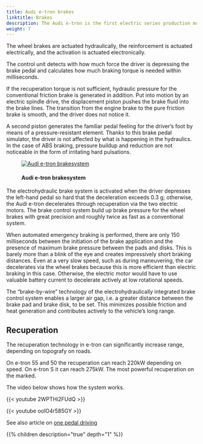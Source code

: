 ```yaml
---
title: Audi e-tron brakes
linktitle: Brakes 
description: The Audi e-tron is the first electric series production model uses an electrohydraulically integrated brake control system.
weight: 7
---
```

<!-- markdownlint-disable MD033 -->

The wheel brakes are actuated hydraulically, the reinforcement is actuated electrically, and the activation is actuated electronically.

The control unit detects with how much force the driver is depressing the brake pedal and calculates how much braking torque is needed within milliseconds.

If the recuperation torque is not sufficient, hydraulic pressure for the conventional friction brake is generated in addition. Put into motion by an electric spindle drive,
the displacement piston pushes the brake fluid into the brake lines. The transition from the engine brake to the pure friction brake is smooth, and the driver does not notice it.

A second piston generates the familiar pedal feeling for the driver’s foot by means of a pressure-resistant element. Thanks to this brake pedal simulator,
the driver is not affected by what is happening in the hydraulics. In the case of ABS braking, pressure buildup and reduction are not noticeable in the form of irritating hard pulsations.

<figure>
    <a href="https://media.electrichasgoneaudi.net/multimedia/models/e-tron/drivetrain/brakes/brakesystem.jpg">
        <img src="https://media.electrichasgoneaudi.net/multimedia/models/e-tron/drivetrain/brakes/brakesystems.jpg" alt="Audi e-tron brakesystem" title="Audi e-tron brakesystem">
    </a>
    <figcaption><h4>Audi e-tron brakesystem</h4></figcaption>
</figure>

The electrohydraulic brake system is activated when the driver depresses the left-hand pedal so hard that the deceleration exceeds 0.3 g; otherwise, the Audi e-tron decelerates
through recuperation via the two electric motors. The brake control system build up brake pressure for the wheel brakes with great precision and roughly twice as fast as a conventional system.

When automated emergency braking is performed, there are only 150 milliseconds between the initiation of the brake application and the presence of maximum brake pressure between the pads and disks.
This is barely more than a blink of the eye and creates impressively short braking distances. Even at a very slow speed, such as during maneuvering, the car decelerates via the wheel brakes because this is more efficient than electric braking in this case. 
Otherwise, the electric motor would have to use valuable battery current to decelerate actively at low rotational speeds.

The “brake-by-wire” technology of the electrohydraulically integrated brake control system enables a larger air gap, i.e. a greater distance between the brake pad and brake disk, to be set.
This minimizes possible friction and heat generation and contributes actively to the vehicle’s long range.

## Recuperation

The recuperation technology in e-tron can significantly increase range, depending on topografy on roads.

On e-tron 55 and 50 the recuperation can reach 220kW depending on speed. On e-tron S it can reach 275kW. The most powerful recuperation on the marked.

The video below shows how the system works. 

{{< youtube 2WPTHi2FUdQ >}}

{{< youtube ooIO4r585GY >}}

See also article on [one pedal driving](/guides/onepedaldriving/)

{{% children description="true" depth="1" %}}

